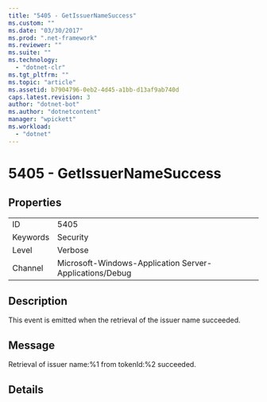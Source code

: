 ```yaml
---
title: "5405 - GetIssuerNameSuccess"
ms.custom: ""
ms.date: "03/30/2017"
ms.prod: ".net-framework"
ms.reviewer: ""
ms.suite: ""
ms.technology: 
  - "dotnet-clr"
ms.tgt_pltfrm: ""
ms.topic: "article"
ms.assetid: b7904796-0eb2-4d45-a1bb-d13af9ab740d
caps.latest.revision: 3
author: "dotnet-bot"
ms.author: "dotnetcontent"
manager: "wpickett"
ms.workload: 
  - "dotnet"
---
```

# 5405 - GetIssuerNameSuccess
## Properties  
  
|||  
|-|-|  
|ID|5405|  
|Keywords|Security|  
|Level|Verbose|  
|Channel|Microsoft-Windows-Application Server-Applications/Debug|  
  
## Description  
 This event is emitted when the retrieval of the issuer name succeeded.  
  
## Message  
 Retrieval of issuer name:%1 from tokenId:%2 succeeded.  
  
## Details
